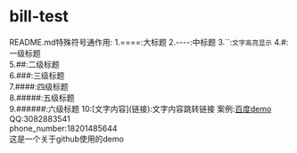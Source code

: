 bill-test
==== 
README.md特殊符号通作用:
1.====:大标题
2.----:中标题
3.\`\`:`文字高亮显示`
4.#:一级标题  
5.##:二级标题  
6.###:三级标题  
7.####:四级标题  
8.#####:五级标题  
9.######:六级标题 
10:\[文字内容\]\(链接\):文字内容跳转链接
    案例:[百度demo](www.baidu.com)
QQ:3082883541  
phone_number:18201485644  
这是一个关于github使用的demo 


